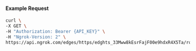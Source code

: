 <!-- Code generated for API Clients. DO NOT EDIT. -->

#### Example Request

```bash
curl \
-X GET \
-H "Authorization: Bearer {API_KEY}" \
-H "Ngrok-Version: 2" \
https://api.ngrok.com/edges/https/edghts_33Mww8kEsrFajF00e9hdxR4X5Ta/routes/edghtsrt_33MwwA4lscj96cuNL2q4bWGnP73/response_headers
```
